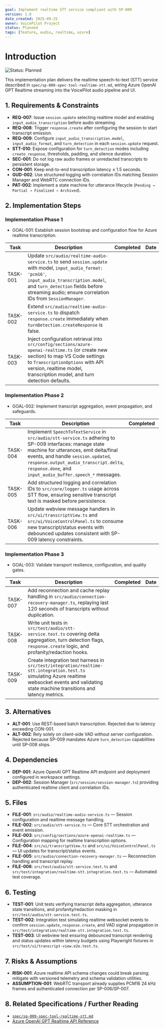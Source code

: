 ```yaml
---
goal: Implement realtime STT service compliant with SP-009
version: 1.0
date_created: 2025-09-25
owner: VoicePilot Project
status: Planned
tags: [feature, audio, realtime, azure]
---
```


# Introduction

![Status: Planned](https://img.shields.io/badge/status-Planned-blue)

This implementation plan delivers the realtime speech-to-text (STT) service described in `spec/sp-009-spec-tool-realtime-stt.md`, wiring Azure OpenAI GPT Realtime streaming into the VoicePilot audio pipeline and UI.

## 1. Requirements & Constraints

- **REQ-007**: Issue `session.update` selecting realtime model and enabling `input_audio_transcription` before audio streaming.
- **REQ-008**: Trigger `response.create` after configuring the session to start transcript emission.
- **REQ-009**: Configure `input_audio_transcription.model`, `input_audio_format`, and `turn_detection` in each `session.update` request.
- **STT-010**: Expose configuration for `turn_detection` modes including `create_response`, thresholds, padding, and silence duration.
- **SEC-001**: Do not log raw audio frames or unredacted transcripts to persistent storage.
- **CON-001**: Keep end-to-end transcription latency ≤ 1.5 seconds.
- **GUD-002**: Use structured logging with correlation IDs matching Session Manager and WebRTC connection IDs.
- **PAT-002**: Implement a state machine for utterance lifecycle (`Pending → Partial → Finalized → Archived`).

## 2. Implementation Steps

### Implementation Phase 1

- GOAL-001: Establish session bootstrap and configuration flow for Azure realtime transcription.

| Task | Description | Completed | Date |
|------|-------------|-----------|------|
| TASK-001 | Update `src/audio/realtime-audio-service.ts` to send `session.update` with model, `input_audio_format: 'pcm16'`, `input_audio_transcription.model`, and `turn_detection` fields before streaming audio; ensure correlation IDs from `SessionManager`. |  |  |
| TASK-002 | Extend `src/audio/realtime-audio-service.ts` to dispatch `response.create` immediately when `turnDetection.createResponse` is false. |  |  |
| TASK-003 | Inject configuration retrieval into `src/config/sections/azure-openai-realtime.ts` (or create new section) to map VS Code settings to `TranscriptionOptions` with API version, realtime model, transcription model, and turn detection defaults. |  |  |

### Implementation Phase 2

- GOAL-002: Implement transcript aggregation, event propagation, and safeguards.

| Task | Description | Completed | Date |
|------|-------------|-----------|------|
| TASK-004 | Implement `SpeechToTextService` in `src/audio/stt-service.ts` adhering to SP-009 interfaces: manage state machine for utterances, emit delta/final events, and handle `session.updated`, `response.output_audio_transcript.delta`, `response.done`, and `input_audio_buffer.speech_*` messages. |  |  |
| TASK-005 | Add structured logging and correlation IDs to `src/core/logger.ts` usage across STT flow, ensuring sensitive transcript text is masked before persistence. |  |  |
| TASK-006 | Update webview message handlers in `src/ui/transcriptView.ts` and `src/ui/VoiceControlPanel.ts` to consume new transcript/status events with debounced updates consistent with SP-009 latency constraints. |  |  |

### Implementation Phase 3

- GOAL-003: Validate transport resilience, configuration, and quality gates.

| Task | Description | Completed | Date |
|------|-------------|-----------|------|
| TASK-007 | Add reconnection and cache replay handling in `src/audio/connection-recovery-manager.ts`, replaying last 120 seconds of transcripts without duplication. |  |  |
| TASK-008 | Write unit tests in `src/test/audio/stt-service.test.ts` covering delta aggregation, turn detection flags, `response.create` logic, and profanity/redaction hooks. |  |  |
| TASK-009 | Create integration test harness in `src/test/integration/realtime-stt.integration.test.ts` simulating Azure realtime websocket events and validating state machine transitions and latency metrics. |  |  |

## 3. Alternatives

- **ALT-001**: Use REST-based batch transcription. Rejected due to latency exceeding CON-001.
- **ALT-002**: Rely solely on client-side VAD without server configuration. Rejected because SP-009 mandates Azure `turn_detection` capabilities until SP-008 ships.

## 4. Dependencies

- **DEP-001**: Azure OpenAI GPT Realtime API endpoint and deployment configured in workspace settings.
- **DEP-002**: Session Manager (`src/session/session-manager.ts`) providing authenticated realtime client and correlation IDs.

## 5. Files

- **FILE-001**: `src/audio/realtime-audio-service.ts` — Session configuration and realtime message handling.
- **FILE-002**: `src/audio/stt-service.ts` — Core STT orchestration and event emission.
- **FILE-003**: `src/config/sections/azure-openai-realtime.ts` — Configuration mapping for realtime transcription options.
- **FILE-004**: `src/ui/transcriptView.ts` and `src/ui/VoiceControlPanel.ts` — UI updates for transcript/status events.
- **FILE-005**: `src/audio/connection-recovery-manager.ts` — Reconnection handling and transcript replay.
- **FILE-006**: `src/test/audio/stt-service.test.ts` and `src/test/integration/realtime-stt.integration.test.ts` — Automated test coverage.

## 6. Testing

- **TEST-001**: Unit tests verifying transcript delta aggregation, utterance state transitions, and profanity/redaction masking in `src/test/audio/stt-service.test.ts`.
- **TEST-002**: Integration test simulating realtime websocket events to confirm `session.update`, `response.create`, and VAD signal propagation in `src/test/integration/realtime-stt.integration.test.ts`.
- **TEST-003**: UI webview test ensuring debounced transcript rendering and status updates within latency budgets using Playwright fixtures in `src/test/ui/transcript-view.e2e.test.ts`.

## 7. Risks & Assumptions

- **RISK-001**: Azure realtime API schema changes could break parsing; mitigate with versioned telemetry and schema validation utilities.
- **ASSUMPTION-001**: WebRTC transport already supplies PCM16 24 kHz frames and authenticated connection per SP-006/SP-007.

## 8. Related Specifications / Further Reading

- [`spec/sp-009-spec-tool-realtime-stt.md`](../spec/sp-009-spec-tool-realtime-stt.md)
- [Azure OpenAI GPT Realtime API Reference](https://learn.microsoft.com/azure/ai-services/openai/concepts/realtime-audio-reference)
